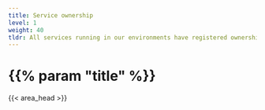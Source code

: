 ```yaml
---
title: Service ownership
level: 1
weight: 40
tldr: All services running in our environments have registered ownership
---
```

# {{% param "title" %}}
{{< area_head >}}
